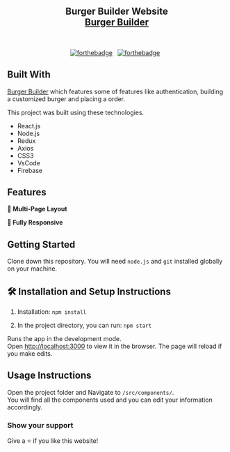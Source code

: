 <h2 align="center">
  Burger Builder Website<br/>
  <a href="https://burger-builder-dc8ee.web.app/" target="_blank">Burger Builder</a>
</h2>

<br/>

<center>

[![forthebadge](https://forthebadge.com/images/badges/built-with-love.svg)](https://forthebadge.com) &nbsp;
[![forthebadge](https://forthebadge.com/images/badges/made-with-javascript.svg)](https://forthebadge.com) &nbsp;

</center>

## Built With

<a href="https://burger-builder-dc8ee.web.app/" target="_blank">Burger Builder</a> which features some of features like authentication, building a customized burger and placing a order.<br/>

This project was built using these technologies.

- React.js
- Node.js
- Redux
- Axios
- CSS3
- VsCode
- Firebase

## Features

**📖 Multi-Page Layout**

**📱 Fully Responsive**

## Getting Started

Clone down this repository. You will need `node.js` and `git` installed globally on your machine.

## 🛠 Installation and Setup Instructions

1. Installation: `npm install`

2. In the project directory, you can run: `npm start`

Runs the app in the development mode.\
Open [http://localhost:3000](http://localhost:3000) to view it in the browser.
The page will reload if you make edits.

## Usage Instructions

Open the project folder and Navigate to `/src/components/`. <br/>
You will find all the components used and you can edit your information accordingly.

### Show your support

Give a ⭐ if you like this website!
